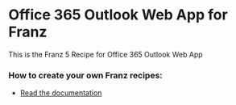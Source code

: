 # Office 365 Outlook Web App for Franz
This is the Franz 5 Recipe for Office 365 Outlook Web App

### How to create your own Franz recipes:
* [Read the documentation](https://github.com/meetfranz/plugins)
